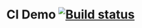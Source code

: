 # CI Demo [![Build status](https://ci.appveyor.com/api/projects/status/vgyofqa6wdryj42s?svg=true)](https://ci.appveyor.com/project/Kolobokes/lecture-18-task-1)
